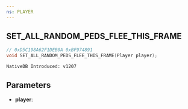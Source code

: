 ```yaml
---
ns: PLAYER
---
```

## SET_ALL_RANDOM_PEDS_FLEE_THIS_FRAME

```c
// 0xD5C198A62F1DEB0A 0xBF974891
void SET_ALL_RANDOM_PEDS_FLEE_THIS_FRAME(Player player);
```

```
NativeDB Introduced: v1207
```

## Parameters
* **player**:

